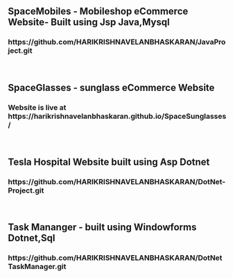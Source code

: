 <h2>SpaceMobiles - Mobileshop eCommerce Website- Built using Jsp Java,Mysql</h2>
<h3>https://github.com/HARIKRISHNAVELANBHASKARAN/JavaProject.git</h3><br>
<h2>SpaceGlasses - sunglass eCommerce Website</h2>
<h3>Website is live at https://harikrishnavelanbhaskaran.github.io/SpaceSunglasses/</h3><br>
<h2>Tesla Hospital Website built using Asp Dotnet</h2>
<h3>https://github.com/HARIKRISHNAVELANBHASKARAN/DotNet-Project.git</h3><br>
<h2>Task Mananger - built using Windowforms Dotnet,Sql</h2>
<h3>https://github.com/HARIKRISHNAVELANBHASKARAN/DotNetTaskManager.git</h3><br>


